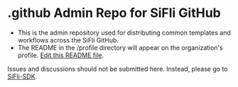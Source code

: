 # .github Admin Repo for SiFli GitHub

* This is the admin repository used for distributing common templates and workflows across the SiFli GitHub.
* The README in the /profile directory will appear on the organization's profile. [Edit this README file](https://github.com/OpenSiFli/.github/edit/main/profile/README.md).

Issues and discussions should not be submitted here. Instead, please go to [SiFli-SDK](https://github.com/OpenSiFli/SiFli-SDK/issues).
